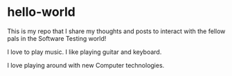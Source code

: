 # hello-world
This is my repo that I share my thoughts and posts to interact with the fellow pals in the Software Testing world!

I love to play music. I like playing guitar and keyboard.

I love playing around with new Computer technologies.

